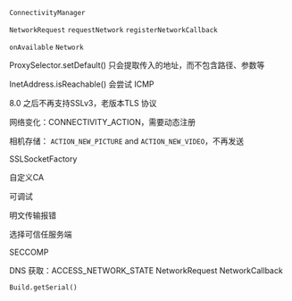 `ConnectivityManager`  

`NetworkRequest` `requestNetwork` `registerNetworkCallback`  

`onAvailable` `Network`  



 ProxySelector.setDefault() 只会提取传入的地址，而不包含路径、参数等  

InetAddress.isReachable() 会尝试 ICMP 

8.0 之后不再支持SSLv3，老版本TLS 协议



网络变化：CONNECTIVITY_ACTION，需要动态注册

相机存储： `ACTION_NEW_PICTURE` and `ACTION_NEW_VIDEO`，不再发送



SSLSocketFactory  

自定义CA  

可调试  

明文传输报错  

选择可信任服务端  



SECCOMP  



DNS 获取：ACCESS_NETWORK_STATE NetworkRequest NetworkCallback  

```
Build.getSerial()  
```

